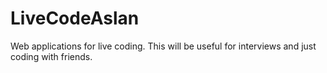 # LiveCodeAslan
Web applications for live coding. This will be useful for interviews and just coding with friends.

